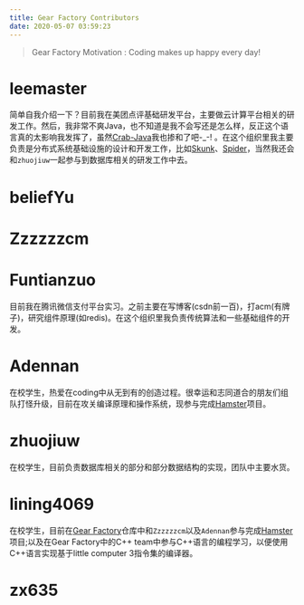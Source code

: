```yaml
---
title: Gear Factory Contributors
date: 2020-05-07 03:59:23
---
```


> Gear Factory Motivation : Coding makes up happy every day!

# leemaster

简单自我介绍一下？目前我在美团点评基础研发平台，主要做云计算平台相关的研发工作。然后，我非常不爽Java，也不知道是我不会写还是怎么样，反正这个语言真的太影响我发挥了，虽然[Crab-Java](https://www.github.com/gearfactory/Crab-Java)我也掺和了吧-_-! 。在这个组织里我主要负责是分布式系统基础设施的设计和开发工作，比如[Skunk](https://www.github.com/Skunk)、[Spider](https://www.github.com/Spider)，当然我还会和`zhuojiuw`一起参与到数据库相关的研发工作中去。

# beliefYu

# Zzzzzzcm

# Funtianzuo

目前我在腾讯微信支付平台实习。之前主要在写博客(csdn前一百)，打acm(有牌子)，研究组件原理(如redis)。在这个组织里我负责传统算法和一些基础组件的开发。

# Adennan

在校学生，热爱在coding中从无到有的创造过程。很幸运和志同道合的朋友们组队打怪升级，目前在攻关编译原理和操作系统，现参与完成[Hamster](https://github.com/gearfactory/Hamster)项目。

# zhuojiuw

在校学生，目前负责数据库相关的部分和部分数据结构的实现，团队中主要水货。

# lining4069

在校学生，目前在[Gear Factory](https://github.com/gearfactory)仓库中和`Zzzzzzcm`以及`Adennan`参与完成[Hamster](https://github.com/gearfactory/Hamster)项目;以及在Gear Factory中的C++ team中参与C++语言的编程学习，以便使用C++语言实现基于little computer 3指令集的编译器。

# zx635
